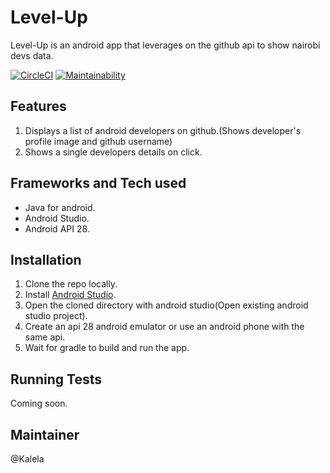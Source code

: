 # Level-Up
Level-Up is an android app that leverages on the github api to show nairobi devs data.


[![CircleCI](https://circleci.com/gh/Kalela/Level-Up.svg?style=svg)](https://circleci.com/gh/Kalela/Level-Up)
[![Maintainability](https://api.codeclimate.com/v1/badges/1a1887db6037dfc6d00d/maintainability)](https://codeclimate.com/github/Kalela/Level-Up/maintainability)

## Features
1. Displays a list of android developers on github.(Shows developer's profile image and github username)
2. Shows a single developers details on click.

## Frameworks and Tech used
- Java for android.
- Android Studio.
- Android API 28.

## Installation
1. Clone the repo locally.
2. Install [Android Studio](https://developer.android.com/studio/install).
3. Open the cloned directory with android studio(Open existing android studio project).
4. Create an api 28 android emulator or use an android phone with the same api.
5. Wait for gradle to build and run the app.

## Running Tests
Coming soon.

## Maintainer
@Kalela
